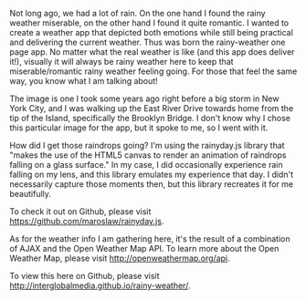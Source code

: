 Not long ago, we had a lot of rain. On the one hand I found the rainy weather miserable, on the other hand I found it quite romantic. I wanted to create a weather app that depicted both emotions while still being practical and delivering the current weather. Thus was born the rainy-weather one page app. No matter what the real weather is like (and this app does deliver it!), visually it will always be rainy weather here to keep that miserable/romantic rainy weather feeling going. For those that feel the same way, you know what I am talking about!

The image is one I took some years ago right before a big storm in New York City, and I was walking up the East River Drive towards home from the tip of the Island, specifically the Brooklyn Bridge. I don't know why I chose this particular image for the app, but it spoke to me, so I went with it.

How did I get those raindrops going? I'm using the rainyday.js library that "makes the use of the HTML5 canvas to render an animation of raindrops falling on a glass surface." In my case, I did occasionally experience rain falling on my lens, and this library emulates my experience that day. I didn't necessarily capture those moments then, but this library recreates it for me beautifully.

To check it out on Github, please visit https://github.com/maroslaw/rainyday.js.

As for the weather info I am gathering here, it's the result of a combination of AJAX and the Open Weather Map API. To learn more about the Open Weather Map, please visit http://openweathermap.org/api.

To view this here on Github, please visit http://interglobalmedia.github.io/rainy-weather/.